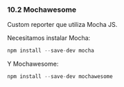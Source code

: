 ### 10.2 Mochawesome

Custom reporter que utiliza Mocha JS.

Necesitamos instalar Mocha:

```typescript
npm install --save-dev mocha
```
 Y Mochawesome:

```typescript
npm install --save-dev mochawesome
```
